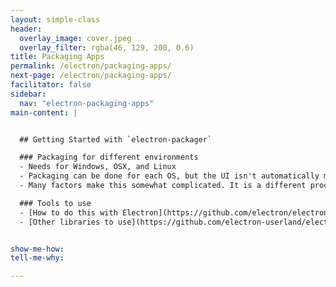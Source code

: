 ```yaml
---
layout: simple-class
header:
  overlay_image: cover.jpeg
  overlay_filter: rgba(46, 129, 200, 0.6)
title: Packaging Apps
permalink: /electron/packaging-apps/
next-page: /electron/packaging-apps/
facilitator: false
sidebar:
  nav: "electron-packaging-apps"
main-content: |


  ## Getting Started with `electron-packager`

  ### Packaging for different environments
  - Needs for Windows, OSX, and Linux
  - Packaging can be done for each OS, but the UI isn't automatically made to look native in the process
  - Many factors make this somewhat complicated. It is a different process based on your OS and the OS you're trying to go to.

  ### Tools to use
  - [How to do this with Electron](https://github.com/electron/electron/blob/master/docs/tutorial/application-packaging.md)
  - [Other libraries to use](https://github.com/electron-userland/electron-packager)


show-me-how:
tell-me-why:

---
```

